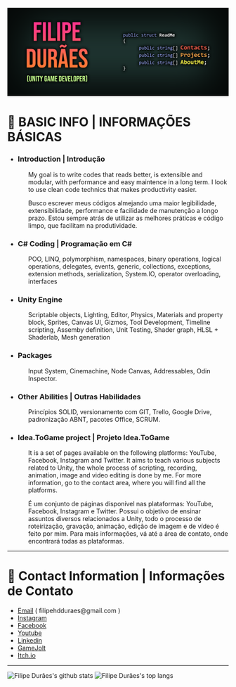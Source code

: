 [![Header](https://raw.githubusercontent.com/filipeduraes/filipeduraes/main/images/Header_GithubReadme.png "Header")](https://www.linkedin.com/in/filipeduraes/)

<h1> 👋 BASIC INFO | INFORMAÇÕES BÁSICAS </h1>

<ul>
<li><h3> Introduction | Introdução </h3>
<ul>
	<p> My goal is to write codes that reads better, is extensible and modular, with performance and easy maintence in a long term. I look to use clean code technics that makes productivity easier.</p>
	<p> Busco escrever meus códigos almejando uma maior legibilidade, extensibilidade, performance e facilidade de manutenção a longo prazo. Estou sempre atrás de utilizar as melhores práticas e código limpo, que facilitam na produtividade.</p>
</ul></li>

<li><h3> C# Coding | Programação em C# </h3>
<ul>
	<p> POO, LINQ, polymorphism, namespaces, binary operations, logical operations, delegates, events, generic, collections, exceptions, extension methods, serialization, System.IO, operator overloading, interfaces</p>
</ul></li>

<li><h3> Unity Engine </h3>
<ul>
	<p> Scriptable objects, Lighting, Editor, Physics, Materials and property block, Sprites, Canvas UI, Gizmos, Tool Development, Timeline scripting, Assemby definition, Unit Testing, Shader graph, HLSL + Shaderlab, Mesh generation</p>
</ul></li>

<li><h3> Packages </h3>
<ul>
	<p> Input System, Cinemachine, Node Canvas, Addressables, Odin Inspector.</p>
</ul></li>

<li><h3> Other Abilities | Outras Habilidades </h3>
<ul>
	<p> Princípios SOLID, versionamento com GIT, Trello, Google Drive, padronização ABNT, pacotes Office, SCRUM.</p>
</ul></li>

<li><h3> Idea.ToGame project | Projeto Idea.ToGame </h3>
<ul>
	<p> It is a set of pages available on the following platforms: YouTube, Facebook, Instagram and Twitter. It aims to teach various subjects related to Unity, the whole process of scripting, recording, animation, image and video editing is done by me. For more information, go to the contact area, where you will find all the platforms.</p>
	<p> É um conjunto de páginas disponível nas plataformas: YouTube, Facebook, Instagram e Twitter. Possui o objetivo de ensinar assuntos diversos relacionados a Unity, todo o processo de roteirização, gravação, animação, edição de imagem e de vídeo é feito por mim. Para mais informações, vá até a área de contato, onde encontrará todas as plataformas.</p>
</ul></li>
</ul>

<hr>

<h1> 📱 Contact Information | Informações de Contato</h1>

<ul>
	<li><a href="mailto:filipehdduraes@gmail.com">Email</a> ( filipehdduraes@gmail.com )</li>
	<li><a href="https://www.instagram.com/idea.togame">Instagram</a></li>
    	<li><a href="https://facebook.com/idea.togame">Facebook</a></li>
    	<li><a href="https://www.youtube.com/channel/UCoLD9_rZpGvsr-7PoV0ynRw">Youtube</a></li>
	<li><a href="https://linkedin.com/in/filipeduraes">Linkedin</a></li>
	<li><a href="https://gamejolt.com/@IdeaToGame">GameJolt</a></li>
	<li><a href="https://fhdduraes.itch.io">Itch.io</a></li>
</ul>

<hr>

<img src="https://github-readme-stats.vercel.app/api?username=filipeduraes&show_icons=true&?count_private=true&theme=dracula&include_all_commits=true" height="150" alt="Filipe Durães's github stats" /> <img src="https://github-readme-stats.vercel.app/api/top-langs/?username=filipeduraes&hide=Makefile&layout=compact&theme=dracula" height="150" alt="Filipe Durães's top langs" />
